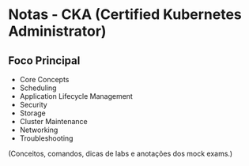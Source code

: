 # Notas - CKA (Certified Kubernetes Administrator)

## Foco Principal
- Core Concepts
- Scheduling
- Application Lifecycle Management
- Security
- Storage
- Cluster Maintenance
- Networking
- Troubleshooting

(Conceitos, comandos, dicas de labs e anotações dos mock exams.)
